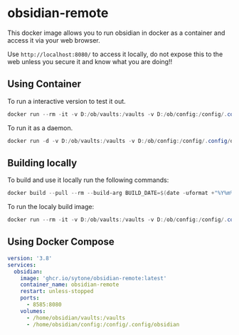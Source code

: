 # obsidian-remote

This docker image allows you to run obsidian in docker as a container and access it via your web browser.

Use `http://localhost:8080/` to access it locally, do not expose this to the web unless you secure it and know what you are doing!!

## Using Container

To run a interactive version to test it out.

```PowerShell
docker run --rm -it -v D:/ob/vaults:/vaults -v D:/ob/config:/config/.config/obsidian -p 8080:8080 ghcr.io/sytone/obsidian-remote:latest
```

To run it as a daemon.

```PowerShell
docker run -d -v D:/ob/vaults:/vaults -v D:/ob/config:/config/.config/obsidian -p 8080:8080 --name obsidian-remote ghcr.io/sytone/obsidian-remote:latest
```

## Building locally

To build and use it locally run the following commands:

```PowerShell
docker build --pull --rm --build-arg BUILD_DATE=$(date -uformat +"%Y%m%d") -f "Dockerfile" -t obsidian-remote:latest "."
```

To run the localy build image:

```PowerShell
docker run --rm -it -v D:/ob/vaults:/vaults -v D:/ob/config:/config/.config/obsidian -p 8080:8080 obsidian-remote:latest bash
```

## Using Docker Compose

```YAML
version: '3.8'
services:
  obsidian:
    image: 'ghcr.io/sytone/obsidian-remote:latest'
    container_name: obsidian-remote
    restart: unless-stopped
    ports:
      - 8585:8080
    volumes:
      - /home/obsidian/vaults:/vaults
      - /home/obsidian/config:/config/.config/obsidian

```
